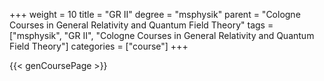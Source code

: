 +++
weight = 10
title = "GR II"
degree = "msphysik"
parent = "Cologne Courses in General Relativity and Quantum Field Theory"
tags = ["msphysik", "GR II", "Cologne Courses in General Relativity and Quantum Field Theory"]
categories = ["course"]
+++

{{< genCoursePage >}}
